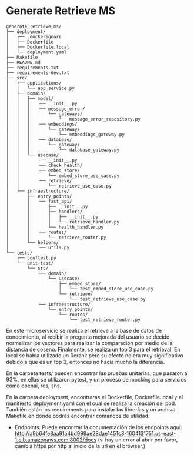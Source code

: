 # Generate Retrieve MS

```
generate_retrieve_ms/
├── deployment/
│   ├── .dockerignore
│   ├── Dockerfile
│   ├── Dockerfile.local
│   └── deployment.yaml
├── Makefile
├── README.md
├── requirements.txt
├── requirements-dev.txt
├── src/
│   ├── applications/
│   │   └── app_service.py
│   ├── domain/
│   │   ├── model/
│   │   │   ├── __init__.py
│   │   │   ├── message_error/
│   │   │   │   └── gateways/
│   │   │   │       └── message_error_repository.py
│   │   │   ├── embeddings/
│   │   │   │   └── gateway/
│   │   │   │       └── embeddings_gateway.py
│   │   │   └── database/
│   │   │       └── gateway/
│   │   │           └── database_gateway.py
│   │   └── usecase/
│   │       ├── __init__.py
│   │       ├── check_health/
│   │       ├── embed_store/
│   │       │   └── embed_store_use_case.py
│   │       └── retrieve/
│   │           └── retrieve_use_case.py
│   └── infraestructure/
│       ├── entry_points/
│       │   ├── fast_api/
│       │   │   ├── __init__.py
│       │   │   ├── handlers/
│       │   │   │   ├── __init__.py
│       │   │   │   └── retrieve_handler.py
│       │   │   └── health_handler.py
│       │   └── routes/
│       │       └── retrieve_router.py
│       └── helpers/
│           └── utils.py
└── tests/
    ├── conftest.py
    └── unit-test/
        └── src/
            ├── domain/
            │   └── usecase/
            │       ├── embed_store/
            │       │   └── test_embed_store_use_case.py
            │       └── retrieve/
            │           └── test_retrieve_use_case.py
            └── infraestructure/
                └── entry_points/
                    └── routes/
                        └── test_retrieve_router.py
```

En este microservicio se realiza el retrieve a la base de datos de conocimiento, al recibir la pregunta mejorada del usuario se decide normalizar los vectores para realizar la comparación por medio de la distancia de coseno. Finalmente, se realiza un top 3 para el retrieval. En local se había utilizado un Rerank pero su efecto no era muy significativo debido a que es un top 3, entonces no hacía mucho la diferencia.

En la carpeta tests/ pueden encontrar las pruebas unitarias, que pasaron al 93%, en ellas se utilizaron pytest, y un proceso de mocking para servicios como openai, rds, sns.

En la carpeta deployment, encontrarás el Dockerfile, Dockerfile.local y el manifiesto deployment.yaml con el cual se realiza la creación del pod. También están los requirements para instalar las librerías y un archivo Makefile en donde podrás encontrar comandos de utilidad.

- Endpoints: Puede encontrar la documentación de los endpoints aquí: http://a9b64fe8aa91a4bd999ae28dae1451c3-1604131751.us-east-1.elb.amazonaws.com:8002/docs (si hay un error al abrir por favor, cambia https por http al inicio de la url en el browser.)
